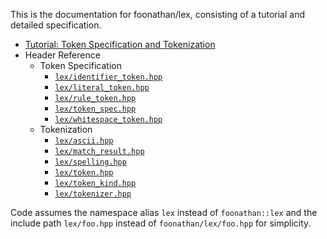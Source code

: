 This is the documentation for foonathan/lex,
consisting of a tutorial and detailed specification.

* [Tutorial: Token Specification and Tokenization](tut_tokenizer.md)
* Header Reference
    * Token Specification
        * [`lex/identifier_token.hpp`](spec_identifier_token.md)
        * [`lex/literal_token.hpp`](spec_literal_token.md)
        * [`lex/rule_token.hpp`](spec_rule_token.md)
        * [`lex/token_spec.hpp`](spec_token_spec.md)
        * [`lex/whitespace_token.hpp`](spec_whitespace_token.md)
    * Tokenization
        * [`lex/ascii.hpp`](spec_ascii.md)
        * [`lex/match_result.hpp`](spec_match_result.md)
        * [`lex/spelling.hpp`](spec_spelling.md)
        * [`lex/token.hpp`](spec_token.md)
        * [`lex/token_kind.hpp`](spec_token_kind.md)
        * [`lex/tokenizer.hpp`](spec_tokenizer.md)


Code assumes the namespace alias `lex` instead of `foonathan::lex` and the include path `lex/foo.hpp` instead of `foonathan/lex/foo.hpp` for simplicity.
